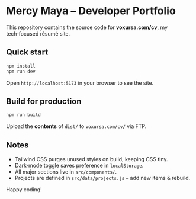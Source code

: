 # Mercy Maya – Developer Portfolio

This repository contains the source code for **voxursa.com/cv**, my tech‑focused résumé site.

## Quick start

```bash
npm install
npm run dev
```

Open `http://localhost:5173` in your browser to see the site.

## Build for production

```bash
npm run build
```

Upload the **contents** of `dist/` to `voxursa.com/cv/` via FTP.

## Notes

* Tailwind CSS purges unused styles on build, keeping CSS tiny.
* Dark‑mode toggle saves preference in `localStorage`.
* All major sections live in `src/components/`.
* Projects are defined in `src/data/projects.js` – add new items & rebuild.

Happy coding!